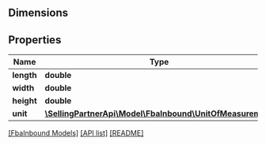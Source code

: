 ## Dimensions

## Properties

Name | Type | Description | Notes
------------ | ------------- | ------------- | -------------
**length** | **double** |  |
**width** | **double** |  |
**height** | **double** |  |
**unit** | [**\SellingPartnerApi\Model\FbaInbound\UnitOfMeasurement**](UnitOfMeasurement.md) |  |

[[FbaInbound Models]](../) [[API list]](../../Api) [[README]](../../../README.md)
